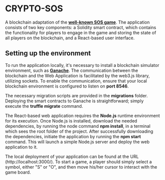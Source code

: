 # CRYPTO-SOS

A blockchain adaptation of the **[well-known SOS game](https://en.wikipedia.org/wiki/SOS_(game))**. 
The application consists of two key components: a Solidity smart contract, 
which contains the functionality for players to engage in the game and
storing the state of all players on the blockchain, and a React-based 
user interface.

## Setting up the environment

To run the application locally, it's necessary to install a blockchain simulator environment,
such as **[Ganache](https://trufflesuite.com/ganache/)**. The communication between the blockchain and the Web Application is facilitated by
the web3.js library, utilizing sockets. To enable the communication, ensure that your local blockchain environment
is configured to listen on **port 8546**.

The necessary migration scripts are provided in the **migrations** folder.
Deploying the smart contracts to Ganache is straightforward; simply execute the **truffle migrate** command.

The React-based web application requires the **Node.js** runtime environment for its execution.
Once Node.js is installed, download the needed dependencies, by running the node command
**npm install**, in a terminal which sees the root folder of the project.
After successfully downloading the dependencies, initiate the application by running the **npm start** command.
This will launch a simple Node.js server and deploy the web application to it.

The local deployment of your application can be found at the URL (http://localhost:3000/).
To start a game, a player should simply select a symbol, either "S" or "O", and then move his/her cursor to
interact with the game board.
